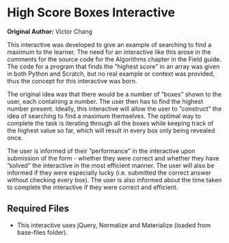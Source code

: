 # High Score Boxes Interactive

**Original Author:** Victor Chang

This interactive was developed to give an example of searching to find a maximum
to the learner. The need for an interactive like this arose in the comments
for the source code for the Algorithms chapter in the Field guide. The code for
a program that finds the ”highest score” in an array was given in both Python
and Scratch, but no real example or context was provided, thus the concept for
this interactive was born.

The original idea was that there would be a number of ”boxes” shown to the
user, each containing a number. The user then has to find the highest number
present. Ideally, this interactive will allow the user to ”construct”
the idea of searching to find a maximum themselves. The optimal way
to complete the task is iterating through all the boxes while keeping track of
the highest value so far, which will result in every box only being revealed once.

The user is informed of their ”performance” in the interactive upon
submission of the form - whether they were correct and whether they have
”solved” the interactive in the most efficient manner. The user will also be
informed if they were especially lucky (i.e. submitted the correct answer
without checking every box). The user is also informed about the time
taken to complete the interactive if they were correct and efficient.

## Required Files

- This interactive uses jQuery, Normalize and Materialize (loaded from base-files folder).
